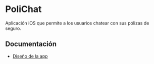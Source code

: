 # PoliChat

Aplicación iOS que permite a los usuarios chatear con sus pólizas de seguro.

## Documentación
- [Diseño de la app](docs/polichat_app_design.md)
